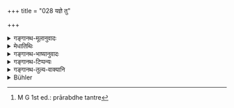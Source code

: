 +++
title = "028 यज्ञे तु"

+++

<details><summary>गङ्गानथ-मूलानुवादः</summary>

While a sacrifice is being performed, if one gives away his daughter, after having decked her, to the priest who is officiating at it,—this they call the “Daiva” form.—(28).
</details>

<details><summary>मेधातिथिः</summary>

**वितते** प्रारब्धतन्त्रे[^८७] ज्योतिष्टोमादौ **यज्ञे** तत्कर्मकारिण **ऋत्विजे** ऽध्वर्यवे **सुताय** दुहितुर् **दानम्** । **अलंकृत्येत्य्** अनुवादः, कन्यादानस्य सर्वस्यैवंरूपत्वात् । "आच्छाद्यालंकृतां विवाहयेत्" इति सामान्यो ऽयं विधिः । 


[^८७]:
     M G 1st ed.: prārabdhe tantre

- <u>ननु</u> गौश् चाश्वश् चाश्वतरश् चेत्याद्य् ऋत्विग्भ्यो दक्षिणात्वेन श्रुतम् । न क्वचित् कन्यादानं क्रत्वर्थतया चोदितम् । 

<u>किम् अत्र</u> क्रत्वर्थतया । प्रवृत्ते यज्ञ ऋत्विजे यां ददाति स दैवो विवाहः । अस्ति चोपकारगन्धस् तदीयकरणम् । अकर्मोद्देशेनापि दीयमानं तत्कर्मकरणप्रवृत्तस्य जनयत्य् एवानुमानविशेषम् । एतावतोपकारसंबन्धेन ब्राह्माद् दैवो न्यूनः ॥ ३.२८ ॥
</details>

<details><summary>गङ्गानथ-भाष्यानुवादः</summary>

‘*Being performed*;’—*i.e*., when a sacrifice, such as the Jyotiṣṭoma and the like, has been commenced; if one gives away his daughter to the ‘*priest*’—the Adhvaryu—‘*who is officiating*’—working—‘*at it*;’—‘after having *decked her*;’—this is a mere re-iteration; this forming an essential condition in every form of giving one’s girl in marriage; that ‘one should give the girl in marriage after having decked her’ being a general injunction.

“The cow, the house, the mule and other things have been mentioned as the fee for priests, the giving of the daughter has not been found laid down anywhere as helping in the fulfilment of sacrificial performances.”

What has ‘helping in the fulfilment of sacrificial performances’ got to do with the subject under consideration? All that is meant is that, when a sacrifice has begun to be performed, if one gives his daughter to the priest, this constitutes the ‘*Daiva*’ form of marriage.

In this case, there is some slight return made by the bridegroom in the form of services rendered in connection with the sacrifice. Even though the daughter is not given in consideration of any sacrificial services rendered, yet when she is given to him while he is engaged in a certain act, it does give rise to the inference (that she has been given as a reward for those services). And it is in view of this fact that the ‘*Daiva*’ form has been regarded as inferior to the ‘*Brāhma*’ form (in which latter, there is not the slightest suspicion of any kind of return).—(28).
</details>

<details><summary>गङ्गानथ-टिप्पन्यः</summary>

Hopkins is not quite right when he says that ‘the priest receives the
maiden as part of the fee.’ It is not so, as has been made clear by
Medhātithi. Further the ‘fee’ is always given *after the completion* of
the rite, and not only when ‘*it has begun*’, or while the priest is
still ‘*doing his work*.’

This verse is quoted in *Vīramitrodaya* (Saṃskāra, p. 849), where the
explanation is added—*Samyak sauṣṭhavena karma kurvate ṛtvije
ityanvayaḥ*; the construction is that the girl is given ‘to the priest
who is doing the work efficiently, in a proper manner’;—in *Hemādri*
(Dāna, p. 684);—and in *Smṛticandrikā* (Saṃskāra, p. 228.).
</details>

<details><summary>गङ्गानथ-तुल्य-वाक्यानि</summary>

*Gautama* (4. 4).—‘The Daiva consists in giving the girl to the Priest
within the sacrificial altar.’

*Baudhāyana* (1. 11. 5).—‘At the time that the sacrificial fees are
being given, if the girl is given to the Priest within the sacrificial
altar,—this the Daiva.’

*Āpastamba Dharmasūtra* (2. 11. 19).—‘In the Daiva form, the girl is to
be given to the Priest, in course of the sacrificial performance.’

*Vaśiṣṭha* (1. 31).—‘In course of a sacrificial performance, if one
gives his girl, after having decked her, to the Priest carrying on his
sacrificial duties,—this they call the Daiva marriage.’

*Viṣṇu* (24.20).—‘The Daiva is that offered to the Priest engaged in a
sacrifice.’

*Āpastamba-Gṛhyasūtra* (1.6.2).—‘When a sacrifice is being performed, if
one gives the girl duly decked to the Priest therein engaged, this is
called the Daiva marriage; the son bora thereof purifies ten past and
ten future generations on both sides.’

*Devala* (Vīramitrodaya-Saṃskāra, p. 849).—‘When one brings into the
sacrificial altar the girl decked in gold and gives her to the Priest,
this is the marriage called *Daiva*.’

*Yama* (Vīramitrodaya-Saṃskāra, 849).—‘The marriage of the Priest is
called *Daiva*.’

*Hārīta* (Vīramitrodaya-Saṃskāra, 849).—‘When the girl is given within
the altar, to the bridegroom after having presented to him a pair (of
cow and bull), this is the *Daiva* marriage.’
</details>

<details><summary>Bühler</summary>

028	The gift of a daughter who has been decked with ornaments, to a priest who duly officiates at a sacrifice, during the course of its performance, they call the Daiva rite.
</details>

